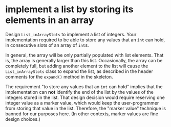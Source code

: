# implement a list by storing its elements in an array

Design `List_inArraySlots` to implement a list of integers.
Your implementation required to be able to store any values that 
an `int` can hold, in consecutive slots of an array of `int`s.

In general, the array will be only partially populated with list elements.
That is, the array is generally larger than this list. 
Occasionally, the array can be completely full, but adding
another element to the list will cause the `List_inArraySlots`
class to expand the list, as described in the header comments
for the `expand()` method in the skeleton.

The requirement "to store any values that an `int` can hold" 
implies that the implementation can **not** identify the end of the list
by the values of the integers stored in the list. That design decision
would require reserving one integer value as a marker value, which would
keep the user-programmer from storing that value in the list.
Therefore, the "marker value" technique is banned for our purposes here.
(In other contexts, marker values are fine design choices.)
